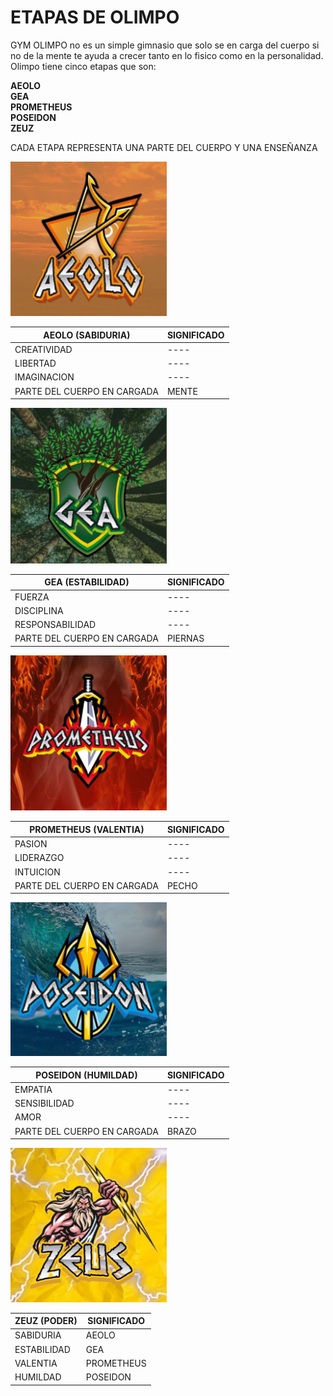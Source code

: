# ETAPAS DE OLIMPO <br>
GYM OLIMPO no es un simple gimnasio que solo se en carga del cuerpo si no de la mente te ayuda a crecer tanto en lo fisico como en la 
personalidad. 
Olimpo tiene cinco etapas que son: <br>

**AEOLO** <br>
**GEA** <br>
**PROMETHEUS** <br>
**POSEIDON** <br>
**ZEUZ** <br>

CADA ETAPA REPRESENTA UNA PARTE DEL CUERPO Y UNA ENSEÑANZA <br>

<img src="img-del-proyecto/AEOLO.jpg" width="250">

| **AEOLO (SABIDURIA)** | SIGNIFICADO |
| ---- | ---- |
| CREATIVIDAD | ---- |
| LIBERTAD | ---- | 
| IMAGINACION | ---- |
| PARTE DEL CUERPO EN CARGADA | MENTE |

<img src="img-del-proyecto/GEA.jpg" width="250">

| **GEA (ESTABILIDAD)** | SIGNIFICADO |
| ---- | ---- |
| FUERZA | ---- |
| DISCIPLINA | ---- |
| RESPONSABILIDAD | ---- |
| PARTE DEL CUERPO EN CARGADA | PIERNAS | 

<img src="img-del-proyecto/PROMETHEUS.jpg" width="250">

| **PROMETHEUS (VALENTIA)** | SIGNIFICADO |
| ---- | ---- |
| PASION | ---- |
| LIDERAZGO | ---- |
| INTUICION | ---- |
| PARTE DEL CUERPO EN CARGADA | PECHO |

<img src="img-del-proyecto/POSEIDON.jpg" width="250">

| **POSEIDON (HUMILDAD)** | SIGNIFICADO |
| ---- | ---- |
| EMPATIA | ---- |
| SENSIBILIDAD | ---- |
| AMOR | ---- |
| PARTE DEL CUERPO EN CARGADA | BRAZO | 

<img src="img-del-proyecto/ZEUZ.jpg" width="250">

| **ZEUZ (PODER)** | SIGNIFICADO |
| ---- | ---- |
| SABIDURIA | AEOLO |
| ESTABILIDAD | GEA |
| VALENTIA | PROMETHEUS |
| HUMILDAD | POSEIDON |



